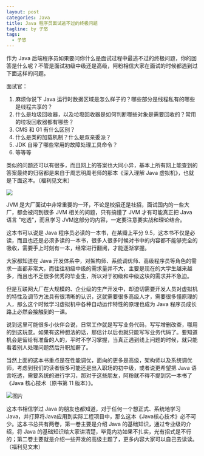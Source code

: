 ```yaml
---
layout: post
categories: Java
title: Java 程序员面试逃不过的终极问题
tagline: by 子悠
tags: 
  - 子悠
---
```


作为 Java 后端程序员如果要问你什么是面试过程中最逃不过的终极问题，你的回答是什么呢？不管是面试初级中级还是高级，阿粉相信大家在面试的时候都遇到过下面这样的问题。

<!--more-->

面试官：

1. 麻烦你说下 Java 运行时数据区域是怎么样子的？哪些部分是线程私有的哪些是线程共享的？
2. 什么是垃圾回收器，以及垃圾回收器是如何判断哪些对象是需要回收的？常用的垃圾回收器都有哪些？
3. CMS 和 G1 有什么区别？
4. 什么是类的加载机制？什么是双亲委派？
5. JDK 自带了哪些常用的故障处理工具命令？
6. 等等等

类似的问题还可以有很多，而且网上的答案也大同小异，基本上所有网上能查到的答案最终的归宿都是来自于周志明周老师的那本《深入理解 Java 虚拟机》，也就是下面这本。（福利见文末）

![](https://mmbiz.qpic.cn/mmbiz_jpg/9fRTdvQaGDLtkK3hbfCaAAb7Nh4xEptByNaQFtiarnXIOiampWJQUMr6iccs4RDUNlHMleRXnpwDBKnEqyk8o0l0g/640?wx_fmt=jpeg&wxfrom=5&wx_lazy=1&wx_co=1)

JVM 是大厂面试中非常重要的一环，不论是校招还是社招，面试国内的一些大厂，都会被问到很多 JVM 相关的问题，只有搞懂了 JVM 才有可能真正把 Java 语言 "吃透"，而且学习 JVM这部分的内容，一定要注意要实战和理论结合。

这本书可以说是 Java 程序员必读的一本书，在某瓣上平分 9.5，这本书不仅是必读，而且也还是必须多读的一本书，很多人很多时候对书中的内容都不能够完全的吸收，需要手上时刻有一本，经常进行翻阅，才能逐渐掌握。

大家都知道在 Java 开发体系中，对架构师、系统调优师、高级程序员等角色的需求一直都非常大，而往往初级中级的需求量并不大，主要是现在的大学生越来越多，而且也不乏很多优秀的毕业生，所以对于初级和中级这块的需求并不急迫。

但是互联网大厂在大规模的、企业级的生产开发中，却迫切需要开发人员对虚拟机的特性及调节方法具有很清晰的认识，这就需要很多高级人才，需要很多懂原理的人，那么这个时候学习虚拟机中各种自动运作特性的原理也成为 Java 程序员成长路上必然会接触到的一课。

说到这里可能很多小伙伴会说，日常工作就是写写业务代码，写写增删改查，哪用的到这玩意。如果有这种想法的话，那估计以后也就只能写写业务代码了。要知道机会是留给有准备的人的，平时不学习掌握，当真正遇到线上问题的时候，就只能看着别人处理问题然后升职加薪了。

当然上面的这本书重点是在性能调优，面向的更多是高级，架构师以及系统调优师，考虑到我们的读者很多可能还是出入职场的初中级，或者说更希望把 Java 语言吃透，需要系统的进行学习，那对于这些朋友，阿粉就不得不提到另一本书了《Java 核心技术（原书第 11 版本）》。

![图片](https://mmbiz.qpic.cn/mmbiz_jpg/9fRTdvQaGDLtkK3hbfCaAAb7Nh4xEptBw4EJIhK4d0RAlUkYJC6FBG8uEdEveJswb6xkdiaU9xrbciay9Iv0Bq5w/640?wx_fmt=jpeg&wxfrom=5&wx_lazy=1&wx_co=1)

这本书相信学过 Java 的朋友也都知道，对于任何一个想正式、系统地学习 Java，并打算将Java应用到实际工程项目中，那么这本《Java核心技术》必不可少。这本书总共有两卷，第一卷主要是介绍 Java 的基础知识，通过专业级的介绍，将 Java 的基础知识给大家讲清楚，毕竟内功如果不扎实，光有招式是不行的；第二卷主要就是介绍一些开发的高级主题了，更多内容大家可以自己去读读。（福利见文末）

